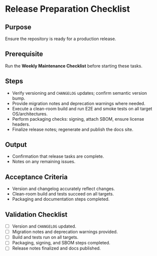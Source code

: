 <!-- Licensed under CC-BY 4.0. -->

# Release Preparation Checklist

## Purpose
Ensure the repository is ready for a production release.

## Prerequisite
Run the **Weekly Maintenance Checklist** before starting these tasks.

## Steps
- Verify versioning and `CHANGELOG` updates; confirm semantic version bump.
- Provide migration notes and deprecation warnings where needed.
- Execute a clean-room build and run E2E and smoke tests on all target OS/architectures.
- Perform packaging checks: signing, attach SBOM, ensure license headers.
- Finalize release notes; regenerate and publish the docs site.

## Output
- Confirmation that release tasks are complete.
- Notes on any remaining issues.

## Acceptance Criteria
- Version and changelog accurately reflect changes.
- Clean-room build and tests succeed on all targets.
- Packaging and documentation steps completed.

## Validation Checklist
- [ ] Version and `CHANGELOG` updated.
- [ ] Migration notes and deprecation warnings provided.
- [ ] Build and tests run on all targets.
- [ ] Packaging, signing, and SBOM steps completed.
- [ ] Release notes finalized and docs published.
